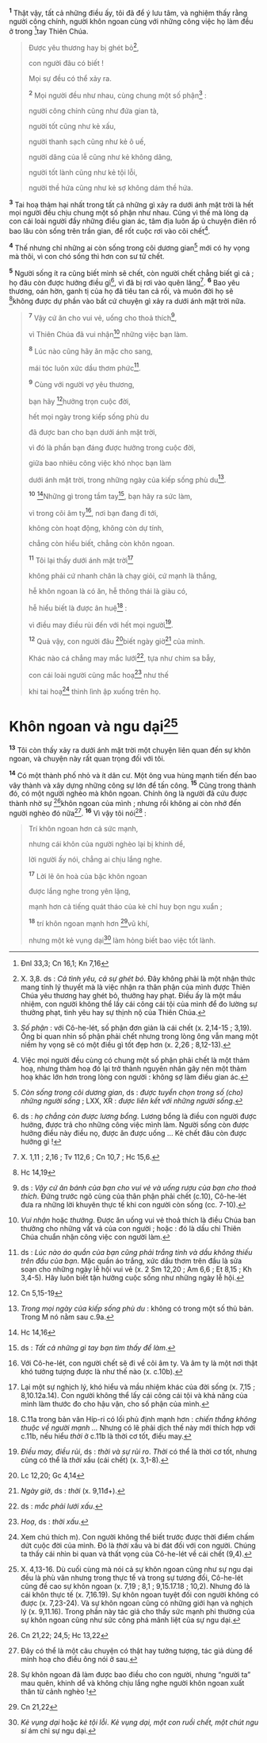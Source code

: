 <sup><b>1</b></sup> Thật vậy, tất cả những điều ấy, tôi đã để ý lưu tâm, và nghiệm thấy rằng người công chính, người khôn ngoan cùng với những công việc họ làm đều ở trong [^1@-3c550d2c-6b52-43fc-b5ba-982c192359c5]tay Thiên Chúa.

> Được yêu thương hay bị ghét bỏ[^1-3c550d2c-6b52-43fc-b5ba-982c192359c5],
>
> con người đâu có biết !
>
> Mọi sự đều có thể xảy ra.
>
> <sup><b>2</b></sup> Mọi người đều như nhau, cùng chung một số phận[^2-3c550d2c-6b52-43fc-b5ba-982c192359c5] :
>
> người công chính cũng như đứa gian tà,
>
> người tốt cũng như kẻ xấu,
>
> người thanh sạch cũng như kẻ ô uế,
>
> người dâng của lễ cũng như kẻ không dâng,
>
> người tốt lành cũng như kẻ tội lỗi,
>
> người thề hứa cũng như kẻ sợ không dám thề hứa.

<sup><b>3</b></sup> Tai hoạ thảm hại nhất trong tất cả những gì xảy ra dưới ánh mặt trời là hết mọi người đều chịu chung một số phận như nhau. Cũng vì thế mà lòng dạ con cái loài người đầy những điều gian ác, tâm địa luôn ấp ủ chuyện điên rồ bao lâu còn sống trên trần gian, để rốt cuộc rơi vào cõi chết[^3-3c550d2c-6b52-43fc-b5ba-982c192359c5].

<sup><b>4</b></sup> Thế nhưng chỉ những ai còn sống trong cõi dương gian[^4-3c550d2c-6b52-43fc-b5ba-982c192359c5] mới có hy vọng mà thôi, vì con chó sống thì hơn con sư tử chết.

<sup><b>5</b></sup> Người sống ít ra cũng biết mình sẽ chết, còn người chết chẳng biết gì cả ; họ đâu còn được hưởng điều gì[^5-3c550d2c-6b52-43fc-b5ba-982c192359c5], vì đã bị rơi vào quên lãng[^6-3c550d2c-6b52-43fc-b5ba-982c192359c5]. <sup><b>6</b></sup> Bao yêu thương, oán hờn, ganh tị của họ đã tiêu tan cả rồi, và muôn đời họ sẽ [^2@-3c550d2c-6b52-43fc-b5ba-982c192359c5]không được dự phần vào bất cứ chuyện gì xảy ra dưới ánh mặt trời nữa.

> <sup><b>7</b></sup> Vậy cứ ăn cho vui vẻ, uống cho thoả thích[^7-3c550d2c-6b52-43fc-b5ba-982c192359c5],
>
> vì Thiên Chúa đã vui nhận[^8-3c550d2c-6b52-43fc-b5ba-982c192359c5] những việc bạn làm.
>
> <sup><b>8</b></sup> Lúc nào cũng hãy ăn mặc cho sang,
>
> mái tóc luôn xức dầu thơm phức[^9-3c550d2c-6b52-43fc-b5ba-982c192359c5].
>
> <sup><b>9</b></sup> Cùng với người vợ yêu thương,
>
> bạn hãy [^3@-3c550d2c-6b52-43fc-b5ba-982c192359c5]hưởng trọn cuộc đời,
>
> hết mọi ngày trong kiếp sống phù du
>
> đã được ban cho bạn dưới ánh mặt trời,
>
> vì đó là phần bạn đáng được hưởng trong cuộc đời,
>
> giữa bao nhiêu công việc khó nhọc bạn làm
>
> dưới ánh mặt trời, trong những ngày của kiếp sống phù du[^10-3c550d2c-6b52-43fc-b5ba-982c192359c5].
>
> <sup><b>10</b></sup> [^4@-3c550d2c-6b52-43fc-b5ba-982c192359c5]Những gì trong tầm tay[^11-3c550d2c-6b52-43fc-b5ba-982c192359c5], bạn hãy ra sức làm,
>
> vì trong cõi âm ty[^12-3c550d2c-6b52-43fc-b5ba-982c192359c5], nơi bạn đang đi tới,
>
> không còn hoạt động, không còn dự tính,
>
> chẳng còn hiểu biết, chẳng còn khôn ngoan.
>
> <sup><b>11</b></sup> Tôi lại thấy dưới ánh mặt trời[^13-3c550d2c-6b52-43fc-b5ba-982c192359c5]
>
> không phải cứ nhanh chân là chạy giỏi, cứ mạnh là thắng,
>
> hễ khôn ngoan là có ăn, hễ thông thái là giàu có,
>
> hễ hiểu biết là được ân huệ[^14-3c550d2c-6b52-43fc-b5ba-982c192359c5] :
>
> vì điều may điều rủi đến với hết mọi người[^15-3c550d2c-6b52-43fc-b5ba-982c192359c5].
>
> <sup><b>12</b></sup> Quả vậy, con người đâu [^5@-3c550d2c-6b52-43fc-b5ba-982c192359c5]biết ngày giờ[^16-3c550d2c-6b52-43fc-b5ba-982c192359c5] của mình.
>
> Khác nào cá chẳng may mắc lưới[^17-3c550d2c-6b52-43fc-b5ba-982c192359c5], tựa như chim sa bẫy,
>
> con cái loài người cũng mắc hoạ[^18-3c550d2c-6b52-43fc-b5ba-982c192359c5] như thế
>
> khi tai hoạ[^19-3c550d2c-6b52-43fc-b5ba-982c192359c5] thình lình ập xuống trên họ.

# Khôn ngoan và ngu dại[^20-3c550d2c-6b52-43fc-b5ba-982c192359c5]
<sup><b>13</b></sup> Tôi còn thấy xảy ra dưới ánh mặt trời một chuyện liên quan đến sự khôn ngoan, và chuyện này rất quan trọng đối với tôi.

<sup><b>14</b></sup> Có một thành phố nhỏ và ít dân cư. Một ông vua hùng mạnh tiến đến bao vây thành và xây dựng những công sự lớn để tấn công. <sup><b>15</b></sup> Cũng trong thành đó, có một người nghèo mà khôn ngoan. Chính ông là người đã cứu được thành nhờ sự [^6@-3c550d2c-6b52-43fc-b5ba-982c192359c5]khôn ngoan của mình ; nhưng rồi không ai còn nhớ đến người nghèo đó nữa[^21-3c550d2c-6b52-43fc-b5ba-982c192359c5]. <sup><b>16</b></sup> Vì vậy tôi nói[^22-3c550d2c-6b52-43fc-b5ba-982c192359c5] :

> Trí khôn ngoan hơn cả sức mạnh,
>
> nhưng cái khôn của người nghèo lại bị khinh dể,
>
> lời người ấy nói, chẳng ai chịu lắng nghe.
>
> <sup><b>17</b></sup> Lời lẽ ôn hoà của bậc khôn ngoan
>
> được lắng nghe trong yên lặng,
>
> mạnh hơn cả tiếng quát tháo của kẻ chỉ huy bọn ngu xuẩn ;
>
> <sup><b>18</b></sup> trí khôn ngoan mạnh hơn [^7@-3c550d2c-6b52-43fc-b5ba-982c192359c5]vũ khí,
>
> nhưng một kẻ vụng dại[^23-3c550d2c-6b52-43fc-b5ba-982c192359c5] làm hỏng biết bao việc tốt lành.

[^1-3c550d2c-6b52-43fc-b5ba-982c192359c5]: X. 3,8. ds : *Cả tình yêu, cả sự ghét bỏ*. Đây không phải là một nhận thức mang tính lý thuyết mà là việc nhận ra thân phận của mình được Thiên Chúa yêu thương hay ghét bỏ, thưởng hay phạt. Điều ấy là một mầu nhiệm, con người không thể lấy cái công cái tội của mình để đo lường sự thưởng phạt, tình yêu hay sự thịnh nộ của Thiên Chúa.
[^2-3c550d2c-6b52-43fc-b5ba-982c192359c5]: *Số phận* : với Cô-he-lét, số phận đơn giản là cái chết (x. 2,14-15 ; 3,19). Ông bi quan nhìn số phận phải chết nhưng trong lòng ông vẫn mang một niềm hy vọng sẽ có một điều gì tốt đẹp hơn (x. 2,26 ; 8,12-13).
[^3-3c550d2c-6b52-43fc-b5ba-982c192359c5]: Việc mọi người đều cùng có chung một số phận phải chết là một thảm hoạ, nhưng thảm hoạ đó lại trở thành nguyên nhân gây nên một thảm hoạ khác lớn hơn trong lòng con người : không sợ làm điều gian ác.
[^4-3c550d2c-6b52-43fc-b5ba-982c192359c5]: *Còn sống trong cõi dương gian*, ds : *được tuyển chọn trong số (cho) những người sống* ; LXX, XR : *được liên kết với những người sống*.
[^5-3c550d2c-6b52-43fc-b5ba-982c192359c5]: ds : *họ chẳng còn được lương bổng*. Lương bổng là điều con người được hưởng, được trả cho những công việc mình làm. Người sống còn được hưởng điều này điều nọ, được ăn được uống ... Kẻ chết đâu còn được hưởng gì !
[^6-3c550d2c-6b52-43fc-b5ba-982c192359c5]: X. 1,11 ; 2,16 ; Tv 112,6 ; Cn 10,7 ; Hc 15,6.
[^7-3c550d2c-6b52-43fc-b5ba-982c192359c5]: ds : *Vậy cứ ăn bánh của bạn cho vui vẻ và uống rượu của bạn cho thoả thích*. Đứng trước ngõ cùng của thân phận phải chết (c.10), Cô-he-lét đưa ra những lời khuyên thực tế khi con người còn sống (cc. 7-10).
[^8-3c550d2c-6b52-43fc-b5ba-982c192359c5]: *Vui nhận* hoặc *thưởng*. Được ăn uống vui vẻ thoả thích là điều Chúa ban thưởng cho những vất vả của con người ; hoặc : đó là dấu chỉ Thiên Chúa chuẩn nhận công việc con người làm.
[^9-3c550d2c-6b52-43fc-b5ba-982c192359c5]: ds : *Lúc nào áo quần của bạn cũng phải trắng tinh và dầu không thiếu trên đầu của bạn*. Mặc quần áo trắng, xức dầu thơm trên đầu là sửa soạn cho những ngày lễ hội vui vẻ (x. 2 Sm 12,20 ; Am 6,6 ; Et 8,15 ; Kh 3,4-5). Hãy luôn biết tận hưởng cuộc sống như những ngày lễ hội.
[^10-3c550d2c-6b52-43fc-b5ba-982c192359c5]: *Trong mọi ngày của kiếp sống phù du* : không có trong một số thủ bản. Trong M nó nằm sau c.9a.
[^11-3c550d2c-6b52-43fc-b5ba-982c192359c5]: ds : *Tất cả những gì tay bạn tìm thấy để làm*.
[^12-3c550d2c-6b52-43fc-b5ba-982c192359c5]: Với Cô-he-lét, con người chết sẽ đi về cõi âm ty. Và âm ty là một nơi thật khó tưởng tượng được là như thế nào (x. c.10b).
[^13-3c550d2c-6b52-43fc-b5ba-982c192359c5]: Lại một sự nghịch lý, khó hiểu và mầu nhiệm khác của đời sống (x. 7,15 ; 8,10.12a.14). Con người không thể lấy cái công cái tội và khả năng của mình làm thước đo cho hậu vận, cho số phận của mình.
[^14-3c550d2c-6b52-43fc-b5ba-982c192359c5]: C.11a trong bản văn Híp-ri có lối phủ định mạnh hơn : *chiến thắng không thuộc về người mạnh ...* Nhưng có lẽ phải dịch thế này mới thích hợp với c.11b, nếu hiểu *thời* ở c.11b là thời cơ tốt, điều may.
[^15-3c550d2c-6b52-43fc-b5ba-982c192359c5]: *Điều may, điều rủi*, ds : *thời và sự rủi ro*. *Thời* có thể là thời cơ tốt, nhưng cũng có thể là *thời* xấu (cái chết) (x. 3,1-8).
[^16-3c550d2c-6b52-43fc-b5ba-982c192359c5]: *Ngày giờ*, ds : *thời* (x. 9,11đ+).
[^17-3c550d2c-6b52-43fc-b5ba-982c192359c5]: ds : *mắc phải lưới xấu*.
[^18-3c550d2c-6b52-43fc-b5ba-982c192359c5]: *Hoạ*, ds : *thời xấu*.
[^19-3c550d2c-6b52-43fc-b5ba-982c192359c5]: Xem chú thích m). Con người không thể biết trước được thời điểm chấm dứt cuộc đời của mình. Đó là *thời* xấu và bi đát đối với con người. Chúng ta thấy cái nhìn bi quan và thất vọng của Cô-he-lét về cái chết (9,4).
[^20-3c550d2c-6b52-43fc-b5ba-982c192359c5]: X. 4,13-16. Dù cuối cùng mà nói cả sự khôn ngoan cũng như sự ngu dại đều là phù vân nhưng trong thực tế và trong sự tương đối, Cô-he-lét cũng đề cao sự khôn ngoan (x. 7,19 ; 8,1 ; 9,15.17.18 ; 10,2). Nhưng đó là cái khôn thực tế (x. 7,16.19). Sự khôn ngoan tuyệt đối con người không có được (x. 7,23-24). Và sự khôn ngoan cũng có những giới hạn và nghịch lý (x. 9,11.16). Trong phần này tác giả cho thấy sức mạnh phi thường của sự khôn ngoan cũng như sức công phá mãnh liệt của sự ngu dại.
[^21-3c550d2c-6b52-43fc-b5ba-982c192359c5]: Đây có thể là một câu chuyện có thật hay tưởng tượng, tác giả dùng để minh hoạ cho điều ông nói ở sau.
[^22-3c550d2c-6b52-43fc-b5ba-982c192359c5]: Sự khôn ngoan đã làm được bao điều cho con người, nhưng “người ta” mau quên, khinh dể và không chịu lắng nghe người khôn ngoan xuất thân từ cảnh nghèo !
[^23-3c550d2c-6b52-43fc-b5ba-982c192359c5]: *Kẻ vụng dại* hoặc *kẻ tội lỗi*. *Kẻ vụng dại, một con ruồi chết, một chút ngu si* ám chỉ sự ngu dại.
[^1@-3c550d2c-6b52-43fc-b5ba-982c192359c5]: Đnl 33,3; Cn 16,1; Kn 7,16
[^2@-3c550d2c-6b52-43fc-b5ba-982c192359c5]: Hc 14,19
[^3@-3c550d2c-6b52-43fc-b5ba-982c192359c5]: Cn 5,15-19
[^4@-3c550d2c-6b52-43fc-b5ba-982c192359c5]: Hc 14,16
[^5@-3c550d2c-6b52-43fc-b5ba-982c192359c5]: Lc 12,20; Gc 4,14
[^6@-3c550d2c-6b52-43fc-b5ba-982c192359c5]: Cn 21,22; 24,5; Hc 13,22
[^7@-3c550d2c-6b52-43fc-b5ba-982c192359c5]: Cn 21,22